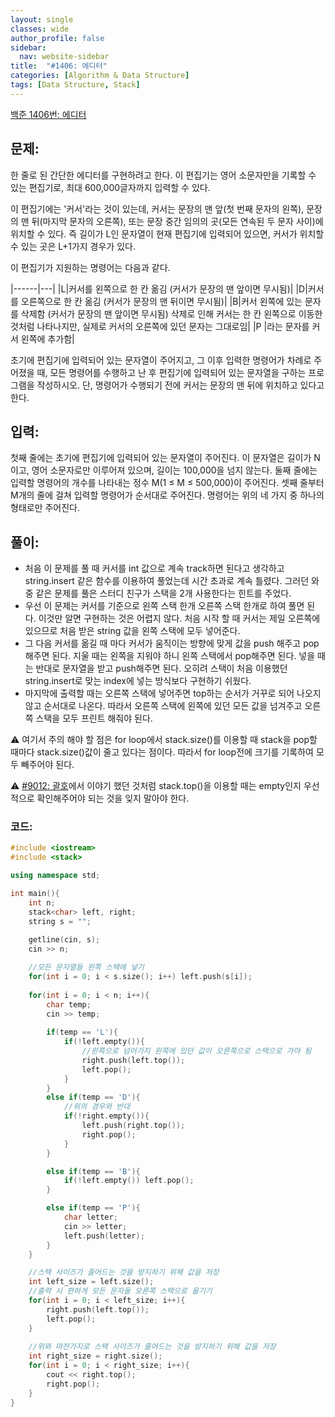 ```yaml
---
layout: single
classes: wide
author_profile: false
sidebar:
  nav: website-sidebar
title:  "#1406: 에디터"
categories: [Algorithm & Data Structure]
tags: [Data Structure, Stack]
---
```


[백준 1406번: 에디터](https://www.acmicpc.net/problem/1406)

## 문제:

한 줄로 된 간단한 에디터를 구현하려고 한다. 이 편집기는 영어 소문자만을 기록할 수 있는 편집기로, 최대 600,000글자까지 입력할 수 있다.

이 편집기에는 '커서'라는 것이 있는데, 커서는 문장의 맨 앞(첫 번째 문자의 왼쪽), 문장의 맨 뒤(마지막 문자의 오른쪽), 또는 문장 중간 임의의 곳(모든 연속된 두 문자 사이)에 위치할 수 있다. 즉 길이가 L인 문자열이 현재 편집기에 입력되어 있으면, 커서가 위치할 수 있는 곳은 L+1가지 경우가 있다.

이 편집기가 지원하는 명령어는 다음과 같다.

|------|---|
|L|커서를 왼쪽으로 한 칸 옮김 (커서가 문장의 맨 앞이면 무시됨)|
|D|커서를 오른쪽으로 한 칸 옮김 (커서가 문장의 맨 뒤이면 무시됨)|
|B|커서 왼쪽에 있는 문자를 삭제함 (커서가 문장의 맨 앞이면 무시됨)
삭제로 인해 커서는 한 칸 왼쪽으로 이동한 것처럼 나타나지만, 실제로 커서의 오른쪽에 있던 문자는 그대로임|
|P $|$라는 문자를 커서 왼쪽에 추가함|

초기에 편집기에 입력되어 있는 문자열이 주어지고, 그 이후 입력한 명령어가 차례로 주어졌을 때, 모든 명령어를 수행하고 난 후 편집기에 입력되어 있는 문자열을 구하는 프로그램을 작성하시오. 단, 명령어가 수행되기 전에 커서는 문장의 맨 뒤에 위치하고 있다고 한다.

## 입력:

첫째 줄에는 초기에 편집기에 입력되어 있는 문자열이 주어진다. 이 문자열은 길이가 N이고, 영어 소문자로만 이루어져 있으며, 길이는 100,000을 넘지 않는다. 둘째 줄에는 입력할 명령어의 개수를 나타내는 정수 M(1 ≤ M ≤ 500,000)이 주어진다. 셋째 줄부터 M개의 줄에 걸쳐 입력할 명령어가 순서대로 주어진다. 명령어는 위의 네 가지 중 하나의 형태로만 주어진다.

## 풀이:

- 처음 이 문제를 풀 때 커서를 int 값으로 계속 track하면 된다고 생각하고 string.insert 같은 함수를 이용하여 풀었는데 시간 초과로 계속 틀렸다. 그러던 와중 같은 문제를 풀은 스터디 친구가 스택을 2개 사용한다는 힌트를 주었다.
- 우선 이 문제는 커서를 기준으로 왼쪽 스택 한개 오른쪽 스택 한개로 하여 풀면 된다. 이것만 알면 구현하는 것은 어렵지 않다. 처음 시작 할 때 커서는 제일 오른쪽에 있으므로 처음 받은 string 값을 왼쪽 스택에 모두 넣어준다.
- 그 다음 커서를 옮길 때 마다 커서가 움직이는 방향에 맞게 값을 push 해주고 pop 해주면 된다. 지울 때는 왼쪽을 지워야 하니 왼쪽 스택에서 pop해주면 된다. 넣을 때는 반대로 문자열을 받고 push해주면 된다. 오히려 스택이 처음 이용했던 string.insert로 맞는 index에 넣는 방식보다 구현하기 쉬웠다.
- 마지막에 출력할 때는 오른쪽 스택에 넣어주면 top하는 순서가 거꾸로 되어 나오지 않고 순서대로 나온다. 따라서 오른쪽 스택에 왼쪽에 있던 모든 값을 넘겨주고 오른쪽 스택을 모두 프린트 해줘야 된다.

⚠️ 여기서 주의 해야 할 점은 for loop에서 stack.size()를 이용할 때 stack을 pop할 때마다 stack.size()값이 줄고 있다는 점이다. 따라서 for loop전에 크기를 기록하여 모두 빼주어야 된다.

⚠️ [#9012: 괄호](/algorithm%20&%20data%20structure/9012-괄호/)에서 이야기 했던 것처럼 stack.top()을 이용할 때는 empty인지 우선적으로 확인해주어야 되는 것을 잊지 말아야 한다.

### 코드:

```cpp
#include <iostream>
#include <stack>

using namespace std;

int main(){
	int n;
	stack<char> left, right;
	string s = "";
	
	getline(cin, s);
	cin >> n;

	//모든 문자열들 왼쪽 스택에 넣기
	for(int i = 0; i < s.size(); i++) left.push(s[i]);
	
	for(int i = 0; i < n; i++){
		char temp;
		cin >> temp;
		
		if(temp == 'L'){
			if(!left.empty()){
				//왼쪽으로 넘어가지 왼쪽에 있던 값이 오른쪽으로 스택으로 가야 됨
				right.push(left.top());
				left.pop();
			}
		}
		else if(temp == 'D'){
			//위의 경우와 반대
			if(!right.empty()){
				left.push(right.top());
				right.pop();
			}
		}

		else if(temp == 'B'){
			if(!left.empty()) left.pop();
		}

		else if(temp == 'P'){
			char letter;
			cin >> letter;
			left.push(letter);
		}
	}

	//스택 사이즈가 줄어드는 것을 방지하기 위해 값을 저장
	int left_size = left.size();
	//출력 시 편하게 모든 문자들 오른쪽 스택으로 옮기기
	for(int i = 0; i < left_size; i++){
		right.push(left.top());
		left.pop();
	}
	
	//위와 마찬가지로 스택 사이즈가 줄어드는 것을 방지하기 위해 값을 저장
	int right_size = right.size();
	for(int i = 0; i < right_size; i++){
		cout << right.top();
		right.pop();
	}
}
```

